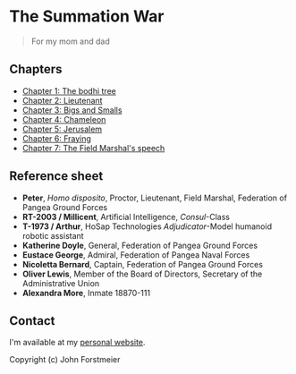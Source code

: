 # The Summation War

> For my mom and dad

## Chapters

* [Chapter 1: The bodhi tree](chapter-1-the-bodhi-tree.md)
* [Chapter 2: Lieutenant](chapter-2-lieutenant.md)
* [Chapter 3: Bigs and Smalls](chapter-3-bigs-and-smalls.md)
* [Chapter 4: Chameleon](chapter-4-chameleon.md)
* [Chapter 5: Jerusalem](chapter-5-jerusalem.md)
* [Chapter 6: Fraying](chapter-6-fraying.md)
* [Chapter 7: The Field Marshal's speech](chapter-7-the-field-marshals-speech.md)

## Reference sheet

* **Peter**, _Homo disposito_, Proctor, Lieutenant, Field Marshal, Federation of Pangea Ground Forces
* **RT-2003 / Millicent**, Artificial Intelligence, _Consul_-Class
* **T-1973 / Arthur**, HoSap Technologies _Adjudicator_-Model humanoid robotic assistant
* **Katherine Doyle**, General, Federation of Pangea Ground Forces
* **Eustace George**, Admiral, Federation of Pangea Naval Forces
* **Nicoletta Bernard**, Captain, Federation of Pangea Ground Forces
* **Oliver Lewis**, Member of the Board of Directors, Secretary of the Administrative Union
* **Alexandra More**, Inmate 18870-111

## Contact

I'm available at my [personal website](https://johnforstmeier.io/).

Copyright \(c\) John Forstmeier

